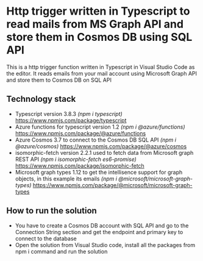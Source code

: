 # Http trigger written in Typescript to read mails from MS Graph API and store them in Cosmos DB using SQL API
This is a http trigger function written in Typescript in Visual Studio Code as the editor. It reads emails from your mail account using Microsoft Graph API and store them to Cosmos DB on SQL API

## Technology stack  
* Typescript version 3.8.3 *(npm i typescript)* https://www.npmjs.com/package/typescript 
* Azure functions for typescript version 1.2 *(npm i @azure/functions)* https://www.npmjs.com/package/@azure/functions 
* Azure Cosmos 3.7 to connect to the Cosmos DB SQL API *(npm i @azure/cosmos)* https://www.npmjs.com/package/@azure/cosmos
* isomorphic-fetch version 2.2.1 used to fetch data from Microsoft graph REST API *(npm i isomorphic-fetch es6-promise)* https://www.npmjs.com/package/isomorphic-fetch
* Microsoft graph types 1.12 to get the intellisence support for graph objects, in this example its emails *(npm i @microsoft/microsoft-graph-types)* https://www.npmjs.com/package/@microsoft/microsoft-graph-types

## How to run the solution

 * You have to create a Cosmos DB account with SQL API and go to the Connection String section and get the endpoint and primary key to connect to the database
 * Open the solution from Visual Studio code, install all the packages from npm i command and run the solution
